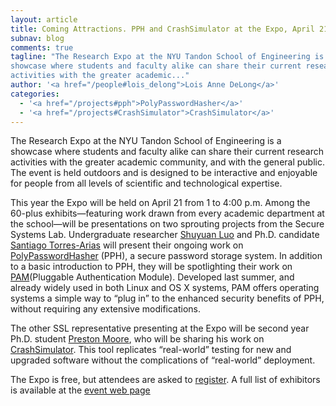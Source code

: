 ```yaml
---
layout: article
title: Coming Attractions. PPH and CrashSimulator at the Expo, April 21
subnav: blog
comments: true
tagline: "The Research Expo at the NYU Tandon School of Engineering is a
showcase where students and faculty alike can share their current research
activities with the greater academic..."
author: '<a href="/people#lois_delong">Lois Anne DeLong</a>'
categories:
  - '<a href="/projects#pph">PolyPasswordHasher</a>'
  - '<a href="/projects#CrashSimulator">CrashSimulator</a>'
---  
```


The Research Expo at the NYU Tandon School of Engineering is a showcase where
students and faculty alike can share their current research activities with
the greater academic community, and with the general public. The event is
held outdoors and is designed to be interactive and enjoyable for people
from all levels of scientific and technological expertise.

This year the Expo will be held on April 21 from 1 to 4:00 p.m.
Among the 60-plus exhibits—featuring work drawn from every academic department
at the school—will be presentations on two sprouting projects from the
Secure Systems Lab. Undergraduate researcher <a href="/people#lolaly_luo">Shuyuan Luo</a>
and Ph.D. candidate
<a href="/people#santiago_torres">Santiago Torres-Arias</a> will present their
ongoing work on [PolyPasswordHasher](https://polypasswordhasher.github.io/PolyPasswordHasher/)
(PPH), a secure password storage system. In addition to a basic introduction
to PPH, they will be spotlighting their work on
[PAM](https://github.com/LolalyLuo/PolyPasswordHasher/tree/PPHPAMModule)(Pluggable
Authentication Module). Developed last summer, and already widely used
in both Linux and OS X systems, PAM offers operating systems a
simple way to “plug in” to the enhanced security benefits of PPH,
without requiring any extensive modifications.

The other SSL representative presenting at the Expo will be second year Ph.D.
student <a href="/people#preston_moore">Preston Moore</a>, who will be sharing
his work on <a href="/projects#CrashSimulator">CrashSimulator</a>.
This tool replicates “real-world” testing for new and upgraded software
without the complications of “real-world” deployment.

The Expo is free, but attendees are asked to [register](tandonexpo2017.eventbrite.com).
A full list of exhibitors is available at the [event web page](http://engineering.nyu.edu/events/2017/04/21/2017-nyu-tandon-school-engineering-research-expo.)
